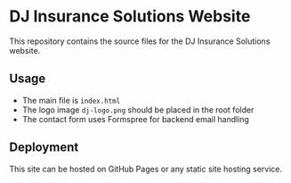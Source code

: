 # DJ Insurance Solutions Website

This repository contains the source files for the DJ Insurance Solutions website.

## Usage

- The main file is `index.html`
- The logo image `dj-logo.png` should be placed in the root folder
- The contact form uses Formspree for backend email handling

## Deployment

This site can be hosted on GitHub Pages or any static site hosting service.